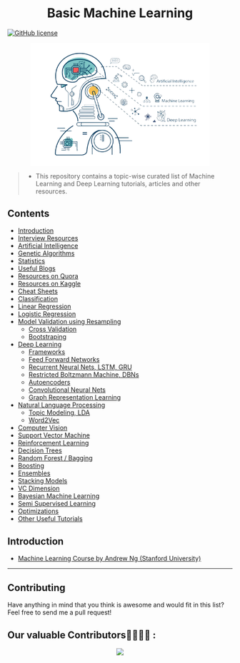<div align="center">
<h1>Basic Machine Learning</h1>
</div>

[![GitHub license](https://img.shields.io/badge/license-MIT-blue.svg)](https://github.com/ekramasif/Basic-Machine-Learning/blob/main/LICENSE)

<p align="center">
    <img align="center" src="https://github.com/ekramasif/ekramasif/blob/main/68747470733a2f2f6d656469612e6973746f636b70686f746f2e636f6d2f766563746f72732f6d616368696e652d6c6561726e696e672d332d737465702d696e666f677261706869632d6172746966696369616c2d696e74656c6c6967656e63652d6d61.png" width="400">
</p>

> - This repository contains a topic-wise curated list of Machine Learning and Deep Learning tutorials, articles and other resources.




## Contents
- [Introduction](#general)
- [Interview Resources](#interview)
- [Artificial Intelligence](#ai)
- [Genetic Algorithms](#ga)
- [Statistics](#stat)
- [Useful Blogs](#blogs)
- [Resources on Quora](#quora)
- [Resources on Kaggle](#kaggle)
- [Cheat Sheets](#cs)
- [Classification](#classification)
- [Linear Regression](#linear)
- [Logistic Regression](#logistic)
- [Model Validation using Resampling](#validation)
    - [Cross Validation](#cross)
    - [Bootstraping](#boot)
- [Deep Learning](#deep)
    - [Frameworks](#frame)
    - [Feed Forward Networks](#feed)
    - [Recurrent Neural Nets, LSTM, GRU](#rnn)
    - [Restricted Boltzmann Machine, DBNs](#rbm)
    - [Autoencoders](#auto)
    - [Convolutional Neural Nets](#cnn)
    - [Graph Representation Learning](#nrl)
- [Natural Language Processing](#nlp)
    - [Topic Modeling, LDA](#topic)
    - [Word2Vec](#word2vec)
- [Computer Vision](#vision)
- [Support Vector Machine](#svm)
- [Reinforcement Learning](#rl)
- [Decision Trees](#dt)
- [Random Forest / Bagging](#rf)
- [Boosting](#gbm)
- [Ensembles](#ensem)
- [Stacking Models](#stack)
- [VC Dimension](#vc)
- [Bayesian Machine Learning](#bayes)
- [Semi Supervised Learning](#semi)
- [Optimizations](#opt)
- [Other Useful Tutorials](#other)

<a name="general" />

## Introduction

- [Machine Learning Course by Andrew Ng (Stanford University)](https://www.coursera.org/learn/machine-learning)


-----
Contributing
----
Have anything in mind that you think is awesome and would fit in this list? Feel free to send me a pull request!
   
   
## Our valuable Contributors👩‍💻👨‍💻 :

<p align="center"><a href="https://github.com/ekramasif/Basic-Machine-Learning">
  <img src="https://contributors-img.web.app/image?repo=ekramasif/Basic-Machine-Learning" />
</a></p>
